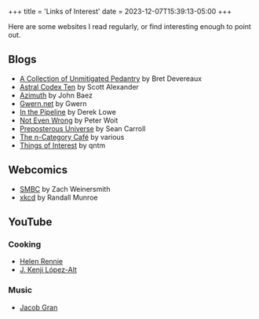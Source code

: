 +++
title = 'Links of Interest'
date = 2023-12-07T15:39:13-05:00
+++

Here are some websites I read regularly, or find interesting enough to point out.

## Blogs

* [A Collection of Unmitigated Pedantry](http://acoup.blog/) by Bret Devereaux
* [Astral Codex Ten](http://astralcodexten.substack.com/) by Scott Alexander
* [Azimuth](https://johncarlosbaez.wordpress.com/) by John Baez
* [Gwern.net](https://gwern.net/) by Gwern
* [In the Pipeline](https://www.science.org/blogs/pipeline) by Derek Lowe
* [Not Even Wrong](https://www.math.columbia.edu/~woit/wordpress/) by Peter Woit
* [Preposterous Universe](https://www.preposterousuniverse.com/blog/) by Sean Carroll
* [The n-Category Café](https://golem.ph.utexas.edu/category/) by various
* [Things of Interest](https://qntm.org/) by qntm

## Webcomics

* [SMBC](https://www.smbc-comics.com/) by Zach Weinersmith
* [xkcd](https://xkcd.com/) by Randall Munroe

## YouTube

### Cooking

* [Helen Rennie](https://www.youtube.com/@helenrennie)
* [J. Kenji López-Alt](https://www.youtube.com/@JKenjiLopezAlt)

### Music

* [Jacob Gran](https://www.youtube.com/@JacobGran)

